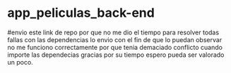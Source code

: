 # app_peliculas_back-end
#envio este link de repo por que no me dio el tiempo para resolver todas fallas con las dependencias lo envio con el fin de que lo puedan observar no me funciono correctamente
por que tenia demaciado conflicto cuando importe las dependecias gracias por su tiempo espero pueda ser valorado un poco.
